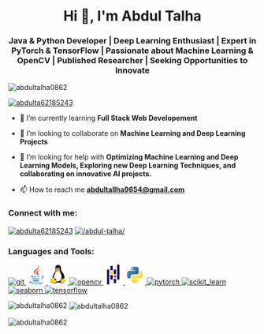 <h1 align="center">Hi 👋, I'm Abdul Talha</h1>
<h3 align="center">Java & Python Developer | Deep Learning Enthusiast | Expert in PyTorch & TensorFlow | Passionate about Machine Learning & OpenCV | Published Researcher | Seeking Opportunities to Innovate</h3>

<p align="left"> <img src="https://komarev.com/ghpvc/?username=abdultalha0862&label=Profile%20views&color=0e75b6&style=flat" alt="abdultalha0862" /> </p>

<p align="left"> <a href="https://twitter.com/abdulta62185243" target="blank"><img src="https://img.shields.io/twitter/follow/abdulta62185243?logo=twitter&style=for-the-badge" alt="abdulta62185243" /></a> </p>

- 🌱 I’m currently learning **Full Stack Web Developement**

- 👯 I’m looking to collaborate on **Machine Learning and Deep Learning Projects**

- 🤝 I’m looking for help with **Optimizing Machine Learning and Deep Learning Models, Exploring new Deep Learning Techniques, and collaborating on innovative AI projects.**

- 📫 How to reach me **abdultallha9654@gmail.com**

<h3 align="left">Connect with me:</h3>
<p align="left">
<a href="https://twitter.com/abdulta62185243" target="blank"><img align="center" src="https://raw.githubusercontent.com/rahuldkjain/github-profile-readme-generator/master/src/images/icons/Social/twitter.svg" alt="abdulta62185243" height="30" width="40" /></a>
<a href="https://linkedin.com/in//abdul-talha/" target="blank"><img align="center" src="https://raw.githubusercontent.com/rahuldkjain/github-profile-readme-generator/master/src/images/icons/Social/linked-in-alt.svg" alt="/abdul-talha/" height="30" width="40" /></a>
</p>

<h3 align="left">Languages and Tools:</h3>
<p align="left"> <a href="https://git-scm.com/" target="_blank" rel="noreferrer"> <img src="https://www.vectorlogo.zone/logos/git-scm/git-scm-icon.svg" alt="git" width="40" height="40"/> </a> <a href="https://www.java.com" target="_blank" rel="noreferrer"> <img src="https://raw.githubusercontent.com/devicons/devicon/master/icons/java/java-original.svg" alt="java" width="40" height="40"/> </a> <a href="https://www.linux.org/" target="_blank" rel="noreferrer"> <img src="https://raw.githubusercontent.com/devicons/devicon/master/icons/linux/linux-original.svg" alt="linux" width="40" height="40"/> </a> <a href="https://opencv.org/" target="_blank" rel="noreferrer"> <img src="https://www.vectorlogo.zone/logos/opencv/opencv-icon.svg" alt="opencv" width="40" height="40"/> </a> <a href="https://pandas.pydata.org/" target="_blank" rel="noreferrer"> <img src="https://raw.githubusercontent.com/devicons/devicon/2ae2a900d2f041da66e950e4d48052658d850630/icons/pandas/pandas-original.svg" alt="pandas" width="40" height="40"/> </a> <a href="https://www.python.org" target="_blank" rel="noreferrer"> <img src="https://raw.githubusercontent.com/devicons/devicon/master/icons/python/python-original.svg" alt="python" width="40" height="40"/> </a> <a href="https://pytorch.org/" target="_blank" rel="noreferrer"> <img src="https://www.vectorlogo.zone/logos/pytorch/pytorch-icon.svg" alt="pytorch" width="40" height="40"/> </a> <a href="https://scikit-learn.org/" target="_blank" rel="noreferrer"> <img src="https://upload.wikimedia.org/wikipedia/commons/0/05/Scikit_learn_logo_small.svg" alt="scikit_learn" width="40" height="40"/> </a> <a href="https://seaborn.pydata.org/" target="_blank" rel="noreferrer"> <img src="https://seaborn.pydata.org/_images/logo-mark-lightbg.svg" alt="seaborn" width="40" height="40"/> </a> <a href="https://www.tensorflow.org" target="_blank" rel="noreferrer"> <img src="https://www.vectorlogo.zone/logos/tensorflow/tensorflow-icon.svg" alt="tensorflow" width="40" height="40"/> </a> </p>

<p><img align="left" src="https://github-readme-stats.vercel.app/api/top-langs?username=abdultalha0862&show_icons=true&locale=en&layout=compact" alt="abdultalha0862" /></p>

<p>&nbsp;<img align="center" src="https://github-readme-stats.vercel.app/api?username=abdultalha0862&show_icons=true&locale=en" alt="abdultalha0862" /></p>

<p><img align="center" src="https://github-readme-streak-stats.herokuapp.com/?user=abdultalha0862&" alt="abdultalha0862" /></p>
